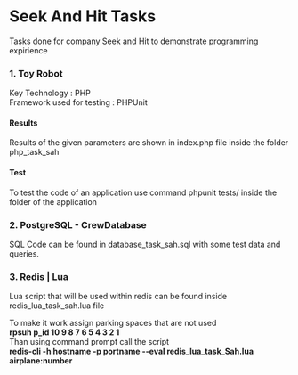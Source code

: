 <h1>Seek And Hit Tasks</h1>

<p>Tasks done for company Seek and Hit to demonstrate programming expirience</p>

<h3>1. Toy Robot</h3>

<p>
Key Technology : PHP<br>
Framework used for testing : PHPUnit
</p>

<h4>Results</h4>

<p>Results of the given parameters are shown in index.php file inside the folder php_task_sah</p>

<h4>Test</h4>

<p>To test the code of an application use command phpunit tests/ inside the folder of the application</p>

<h3>2. PostgreSQL - CrewDatabase</h3>

<p> SQL Code can be found in database_task_sah.sql with some test data and queries.</p>

<h3>3. Redis | Lua </h3>

<p>Lua script that will be used within redis can be found inside redis_lua_task_sah.lua file</p>

To make it work assign parking spaces that are not used<br>
<b>rpsuh p_id 10 9 8 7 6 5 4 3 2 1</b><br>
Than using command prompt call the script<br>
<b>redis-cli -h hostname -p portname --eval redis_lua_task_Sah.lua airplane:number</b>



